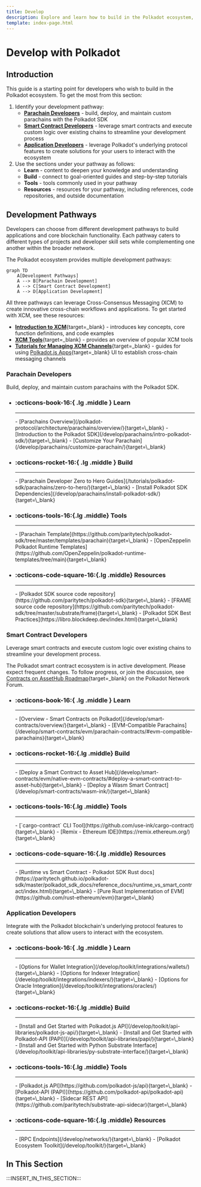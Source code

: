 ```yaml
---
title: Develop
description: Explore and learn how to build in the Polkadot ecosystem, from a custom parachain to smart contracts, supported by robust integrations and developer tools.
template: index-page.html
---
```


# Develop with Polkadot

## Introduction

This guide is a starting point for developers who wish to build in the Polkadot ecosystem. To get the most from this section:

1. Identify your development pathway:
    - [**Parachain Developers**](#parachain-developers) - build, deploy, and maintain custom parachains with the Polkadot SDK
    - [**Smart Contract Developers**](#smart-contract-developers) - leverage smart contracts and execute custom logic over existing chains to streamline your development process
    - [**Application Developers**](#application-developers) - leverage Polkadot's underlying protocol features to create solutions for your users to interact with the ecosystem
2. Use the sections under your pathway as follows:
    - **Learn** - content to deepen your knowledge and understanding
    - **Build** - connect to goal-oriented guides and step-by-step tutorials
    - **Tools** - tools commonly used in your pathway
    - **Resources** - resources for your pathway, including references, code repositories, and outside documentation

## Development Pathways

Developers can choose from different development pathways to build applications and core blockchain functionality. Each pathway caters to different types of projects and developer skill sets while complementing one another within the broader network.

The Polkadot ecosystem provides multiple development pathways:

```mermaid
graph TD
    A[Development Pathways]
    A --> B[Parachain Development]
    A --> C[Smart Contract Development]
    A --> D[Application Development]
```

All three pathways can leverage Cross-Consensus Messaging (XCM) to create innovative cross-chain workflows and applications. To get started with XCM, see these resources:

- [**Introduction to XCM**](/develop/interoperability/intro-to-xcm/){target=\_blank} - introduces key concepts, core function definitions, and code examples
- [**XCM Tools**](/develop/toolkit/interoperability/xcm-tools/){target=\_blank} - provides an overview of popular XCM tools
- [**Tutorials for Managing XCM Channels**](/tutorials/interoperability/xcm-channels/){target=\_blank} - guides for using [Polkadot.js Apps](https://polkadot.js.org/apps/#/explorer){target=\_blank} UI to establish cross-chain messaging channels 

### Parachain Developers

Build, deploy, and maintain custom parachains with the Polkadot SDK.

<div class="grid cards links" markdown>

- <h3>:octicons-book-16:{ .lg .middle } Learn</h3>
    <hr>
    - [Parachains Overview](/polkadot-protocol/architecture/parachains/overview/){target=\_blank}
    - [Introduction to the Polkadot SDK](/develop/parachains/intro-polkadot-sdk/){target=\_blank}
    - [Customize Your Parachain](/develop/parachains/customize-parachain/){target=\_blank}

- <h3>:octicons-rocket-16:{ .lg .middle } Build</h3>
    <hr>
    - [Parachain Developer Zero to Hero Guides](/tutorials/polkadot-sdk/parachains/zero-to-hero/){target=\_blank}
    - [Install Polkadot SDK Dependencies](/develop/parachains/install-polkadot-sdk/){target=\_blank}

- <h3>:octicons-tools-16:{.lg .middle} Tools</h3>
    <hr>
    - [Parachain Template](https://github.com/paritytech/polkadot-sdk/tree/master/templates/parachain){target=\_blank}
    - [OpenZeppelin Polkadot Runtime Templates](https://github.com/OpenZeppelin/polkadot-runtime-templates/tree/main){target=\_blank}

- <h3>:octicons-code-square-16:{.lg .middle} Resources</h3>
    <hr>
    - [Polkadot SDK source code repository](https://github.com/paritytech/polkadot-sdk){target=\_blank}
    - [FRAME source code repository](https://github.com/paritytech/polkadot-sdk/tree/master/substrate/frame){target=\_blank}
    - [Polkadot SDK Best Practices](https://libro.blockdeep.dev/index.html){target=\_blank}

</div>

### Smart Contract Developers

Leverage smart contracts and execute custom logic over existing chains to streamline your development process.

The Polkadot smart contract ecosystem is in active development. Please expect frequent changes. To follow progress, or join the discussion, see [Contracts on AssetHub Roadmap](https://forum.polkadot.network/t/contracts-on-assethub-roadmap/9513/57){target=\_blank} on the Polkadot Network Forum.

<div class="grid cards links" markdown>

- <h3>:octicons-book-16:{ .lg .middle } Learn</h3>
    <hr>
    - [Overview - Smart Contracts on Polkadot](/develop/smart-contracts/overview/){target=\_blank}
    - [EVM-Compatible Parachains](/develop/smart-contracts/evm/parachain-contracts/#evm-compatible-parachains){target=\_blank}

- <h3>:octicons-rocket-16:{.lg .middle} Build</h3>
    <hr>
    - [Deploy a Smart Contract to Asset Hub](/develop/smart-contracts/evm/native-evm-contracts/#deploy-a-smart-contract-to-asset-hub){target=\_blank}
    - [Deploy a Wasm Smart Contract](/develop/smart-contracts/wasm-ink/){target=\_blank}

- <h3>:octicons-tools-16:{.lg .middle} Tools</h3>
    <hr>
    - [`cargo-contract` CLI Tool](https://github.com/use-ink/cargo-contract){target=\_blank}
    - [Remix - Ethereum IDE](https://remix.ethereum.org/){target=\_blank}

- <h3>:octicons-code-square-16:{.lg .middle} Resources</h3>
    <hr>
    - [Runtime vs Smart Contract - Polkadot SDK Rust docs](https://paritytech.github.io/polkadot-sdk/master/polkadot_sdk_docs/reference_docs/runtime_vs_smart_contract/index.html){target=\_blank}
    - [Pure Rust Implementation of EVM](https://github.com/rust-ethereum/evm){target=\_blank}

</div>

### Application Developers

Integrate with the Polkadot blockchain's underlying protocol features to create solutions that allow users to interact with the ecosystem.

<div class="grid cards links" markdown>

- <h3>:octicons-book-16:{ .lg .middle } Learn</h3>
    <hr>
    - [Options for Wallet Integration](/develop/toolkit/integrations/wallets/){target=\_blank}
    - [Options for Indexer Integration](/develop/toolkit/integrations/indexers/){target=\_blank}
    - [Options for Oracle Integration](/develop/toolkit/integrations/oracles/){target=\_blank}

- <h3>:octicons-rocket-16:{.lg .middle} Build</h3>
    <hr>
    - [Install and Get Started with Polkadot.js API](/develop/toolkit/api-libraries/polkadot-js-api/){target=\_blank}
    - [Install and Get Started with Polkadot-API (PAPI)](/develop/toolkit/api-libraries/papi/){target=\_blank}
    - [Install and Get Started with Python Substrate Interface](/develop/toolkit/api-libraries/py-substrate-interface/){target=\_blank}

- <h3>:octicons-tools-16:{.lg .middle} Tools</h3>
    <hr>
    - [Polkadot.js API](https://github.com/polkadot-js/api){target=\_blank}
    - [Polkadot-API (PAPI)](https://github.com/polkadot-api/polkadot-api){target=\_blank}
    - [Sidecar REST API](https://github.com/paritytech/substrate-api-sidecar){target=\_blank}

- <h3>:octicons-code-square-16:{.lg .middle} Resources</h3>
    <hr>
    - [RPC Endpoints](/develop/networks/){target=\_blank}
    - [Polkadot Ecosystem Toolkit](/develop/toolkit/){target=\_blank}

</div>

## In This Section

:::INSERT_IN_THIS_SECTION:::
